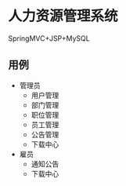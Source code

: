 # 人力资源管理系统

SpringMVC+JSP+MySQL

## 用例

- 管理员
  - 用户管理
  - 部门管理
  - 职位管理
  - 员工管理
  - 公告管理
  - 下载中心
- 雇员
  - 通知公告
  - 下载中心